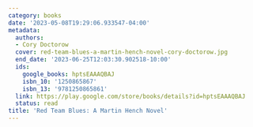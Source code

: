 ```yaml
---
category: books
date: '2023-05-08T19:29:06.933547-04:00'
metadata:
  authors:
  - Cory Doctorow
  cover: red-team-blues-a-martin-hench-novel-cory-doctorow.jpg
  end_date: '2023-06-25T12:03:30.902518-10:00'
  ids:
    google_books: hptsEAAAQBAJ
    isbn_10: '1250865867'
    isbn_13: '9781250865861'
  link: https://play.google.com/store/books/details?id=hptsEAAAQBAJ
  status: read
title: 'Red Team Blues: A Martin Hench Novel'
---
```

